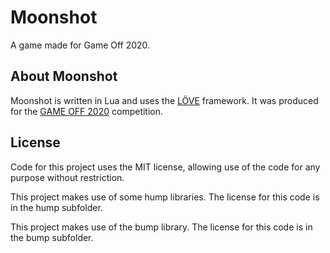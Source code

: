 # Moonshot

A game made for Game Off 2020.

## About Moonshot

Moonshot is written in Lua and uses the [LÖVE](https://love2d.org/) framework. It was produced for the [GAME OFF 2020](https://itch.io/jam/game-off-2020) competition.

## License

Code for this project uses the MIT license, allowing use of the code for any purpose without restriction.

This project makes use of some hump libraries. The license for this code is in the hump subfolder.

This project makes use of the bump library. The license for this code is in the bump subfolder.
